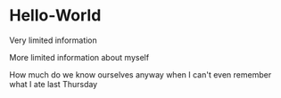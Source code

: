 # Hello-World
<h>Very limited information</h>
<p>More limited information about myself </p>
<p2>How much do we know ourselves anyway when I can't even remember what I ate last Thursday</p2>
